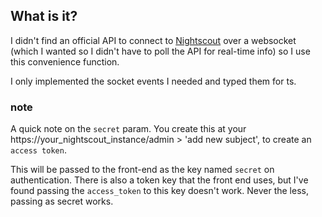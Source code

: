 ## What is it? ##
I didn't find an official API to connect to [Nightscout](https://github.com/nightscout/cgm-remote-monitor) over a websocket (which I wanted so I didn't have to poll the API for real-time info) so I use this convenience function. 

I only implemented the socket events I needed and typed them for ts.

### note 
A quick note on the `secret` param. You create this at your https://your_nightscout_instance/admin > 'add new subject', to create an `access token`. 

This will be passed to the front-end as the key named `secret` on authentication. There is also a token key that the front end uses, but I've found passing the `access_token` to this key doesn't work. Never the less, passing as secret works. 

